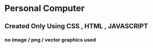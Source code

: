 # Personal Computer

## Created Only Using CSS , HTML , JAVASCRIPT

### no image / png / vector graphics used